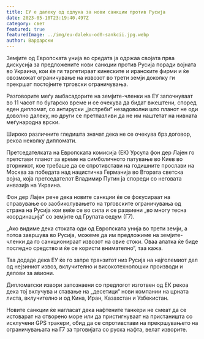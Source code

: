 ```yaml
---
title: ЕУ е далеку од одлука за нови санкции против Русија
date: 2023-05-10T23:19:40.497Z
category: свет
featured: true
featuredImage: ../img/eu-daleku-od0-sankcii.jpg.webp
author: Вардарски
---
```

Земјите од Европската унија во средата ја одржаа својата прва дискусија за предложените нови санкции против Русија поради војната во Украина, кои ќе ги таргетираат кинеските и иранските фирми и ќе овозможат ограничување на извозот во трети земји доколку ги прекршат постојните трговски ограничувања.

Разговорите меѓу амбасадорите на земјите-членки на ЕУ започнуваат во 11 часот по бугарско време и се очекува да бидат вжештени, според еден дипломат, со антируски „јастреби“ незадоволни што планот не оди доволно далеку, но други се претпазливи да не им наштетат на нивната меѓународна врски.

Широко различните гледишта значат дека не се очекува брз договор, рекоа неколку дипломати.

Претседателката на Европската комисија (ЕК) Урсула фон дер Лајен го претстави планот за време на симболичното патување во Киев во вторникот, кое требаше да се спротивстави на годишните прослави на Москва за победата над нацистичка Германија во Втората светска војна, која претседателот Владимир Путин ја спореди со неговата инвазија на Украина.

Фон дер Лајен рече дека новите санкции ќе се фокусираат на справување со заобиколувањето на трговските ограничувања од страна на Русија кои веќе се во сила и се развиени „во многу тесна координација“ со земјите од Групата седум (Г7).

„Ако видиме дека стоката оди од Европската унија во трети земји, а потоа завршува во Русија, можеме да им предложиме на земјите-членки да го санкционираат извозот на овие стоки. Оваа алатка ќе биде последно средство и ќе се користи внимателно“, таа кажа.

Таа додаде дека ЕУ ќе го запре транзитот низ Русија на најголемиот дел од нејзиниот извоз, вклучително и високотехнолошки производи и делови за авиони.

Дипломатски извори запознаени со предлогот изготвен од ЕК рекоа дека тој вклучува и ставање на „десетици“ нови компании на црната листа, вклучително и од Кина, Иран, Казахстан и Узбекистан.

Новите санкции ќе нагласат дека нафтените танкери не смеат да се истоварат на отворено море или да пристигнуваат на пристаништа со исклучени GPS тракери, обид да се спротивстави на прекршувањето на ограничувањата на Г7 за трговијата со руска нафта, велат изворите.